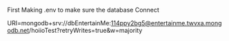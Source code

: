 First Making .env to make sure the database Connect

URI=mongodb+srv://dbEntertainMe:114ppy2bg5@entertainme.twvxa.mongodb.net/hoiioTest?retryWrites=true&w=majority